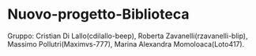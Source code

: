 ﻿# Nuovo-progetto-Biblioteca

Gruppo:
Cristian Di Lallo(cdilallo-beep),
Roberta Zavanelli(rzavanelli-blip),
Massimo Pollutri(Maximvs-777),
Marina Alexandra Momoloaca(Loto417).
